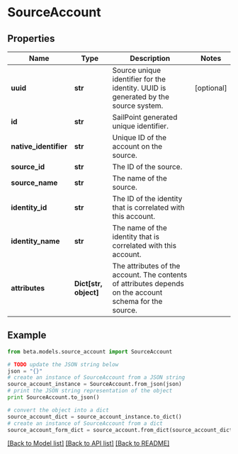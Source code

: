 # SourceAccount


## Properties
Name | Type | Description | Notes
------------ | ------------- | ------------- | -------------
**uuid** | **str** | Source unique identifier for the identity. UUID is generated by the source system. | [optional] 
**id** | **str** | SailPoint generated unique identifier. | 
**native_identifier** | **str** | Unique ID of the account on the source. | 
**source_id** | **str** | The ID of the source. | 
**source_name** | **str** | The name of the source. | 
**identity_id** | **str** | The ID of the identity that is correlated with this account. | 
**identity_name** | **str** | The name of the identity that is correlated with this account. | 
**attributes** | **Dict[str, object]** | The attributes of the account. The contents of attributes depends on the account schema for the source. | 

## Example

```python
from beta.models.source_account import SourceAccount

# TODO update the JSON string below
json = "{}"
# create an instance of SourceAccount from a JSON string
source_account_instance = SourceAccount.from_json(json)
# print the JSON string representation of the object
print SourceAccount.to_json()

# convert the object into a dict
source_account_dict = source_account_instance.to_dict()
# create an instance of SourceAccount from a dict
source_account_form_dict = source_account.from_dict(source_account_dict)
```
[[Back to Model list]](../README.md#documentation-for-models) [[Back to API list]](../README.md#documentation-for-api-endpoints) [[Back to README]](../README.md)


